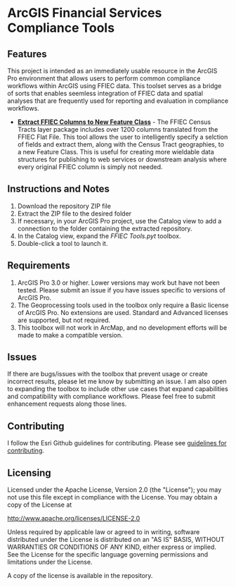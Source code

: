 # ArcGIS Financial Services Compliance Tools

## Features

This project is intended as an immediately usable resource in the ArcGIS Pro environment that allows users to perform common compliance workflows within ArcGIS using FFIEC data. This toolset serves as a bridge of sorts that enables seemless integration of FFIEC data and spatial analyses that are frequently used for reporting and evaluation in compliance workflows.

* **[Extract FFIEC Columns to New Feature Class](https://github.com/djarrard/arcgis-compliance-tools/blob/main/Tool_Documentation.md#bisg-surgeo-112)** - The FFIEC Census Tracts layer package includes over 1200 columns translated from the FFIEC Flat File. This tool allows the user to intelligently specify a selction of fields and extract them, along with the Census Tract geographies, to a new Feature Class. This is useful for creating more wieldable data structures for publishing to web services or downstream analysis where every original FFIEC column is simply not needed. 

## Instructions and Notes

1. Download the repository ZIP file
2. Extract the ZIP file to the desired folder
3. If necessary, in your ArcGIS Pro project, use the Catalog view to add a connection to the folder containing the extracted repository.
4. In the Catalog view, expand the _FFIEC Tools.pyt_ toolbox.
5. Double-click a tool to launch it.

## Requirements

1. ArcGIS Pro 3.0 or higher. Lower versions may work but have not been tested. Please submit an issue if you have issues specific to versions of ArcGIS Pro.
2. The Geoprocessing tools used in the toolbox only require a Basic license of ArcGIS Pro. No extensions are used. Standard and Advanced licenses are supported, but not required.
3. This toolbox will not work in ArcMap, and no development efforts will be made to make a compatible version.

## Issues

If there are bugs/issues with the toolbox that prevent usage or create incorrect results, please let me know by submitting an issue. I am also open to expanding the toolbox to include other use cases that expand capabilities and compatibility with compliance workflows. Please feel free to submit enhancement requests along those lines.

## Contributing

I follow the Esri Github guidelines for contributing. Please see [guidelines for contributing](https://github.com/esri/contributing).

## Licensing

Licensed under the Apache License, Version 2.0 (the "License");
you may not use this file except in compliance with the License.
You may obtain a copy of the License at


   http://www.apache.org/licenses/LICENSE-2.0


Unless required by applicable law or agreed to in writing, software
distributed under the License is distributed on an "AS IS" BASIS,
WITHOUT WARRANTIES OR CONDITIONS OF ANY KIND, either express or implied.
See the License for the specific language governing permissions and
limitations under the License.


A copy of the license is available in the repository.
